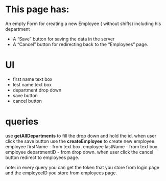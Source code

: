 # This page has:
An empty Form for creating a new Employee ( without shifts) including his
department
- A “Save” button for saving the data in the server
- A “Cancel” button for redirecting back to the “Employees” page.

# UI
- first name text box
- lest name text box
- department drop down
- save button
- cancel button

# queries
use **getAllDepartments** to fill the drop down and hold the id.
when user click the save button use the **createEmployee** to create new employee.
employee firstName - from text box.
employee  lastName - from text box.
employee departmentID - from drop down.
when user click the cancel button redirect to employees page.

note: in every query you can get the token that you store from login page and the employeeID you store from employees page.